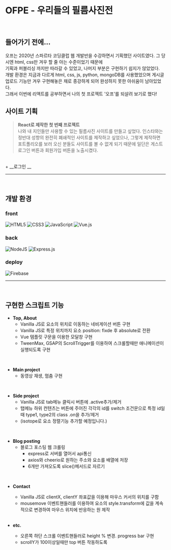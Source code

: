 # OFPE - 우리들의 필름사진전

<br/>

## 들어가기 전에...
오프는 2020년 스파르타 코딩클럽 웹 개발반을 수강하면서 기획했던 사이트였다. 그 당시엔 html, css만 겨우 할 줄 아는 수준이었기 때문에<br/>
기획과 퍼블리싱 까지만 따라갈 수 있었고, 나머지 부분은 구현하기 쉽지가 않았었다.<br/>
개발 환경은 지금과 다르게 html, css, js, python, mongoDB를 사용했었으며 게시글 업로드 기능만 겨우 구현해놓은 채로 종강하게 되어 완성하지 못한 아쉬움이 남아있었다.<br/>
그래서 이번에 리액트를 공부하면서 나의 첫 프로젝트 '오프'를 되살려 보기로 했다!

## 사이트 기획
> __React로 제작한 첫 번째 프로젝트__ <br/>
나와 내 지인들만 사용할 수 있는 필름사진 사이트를 만들고 싶었다. 인스타와는 정반대 성향의 완전히 폐쇄적인 사이트를 제작하고 싶었으나, 그렇게 제작하면 포트폴리오를 보러 오신 분들도 사이트를 볼 수 없게 되기 때문에 일단은 게스트 로그인 버튼과 회원가입 버튼을 노출시켰다.

<br/>
+ __로그인 __

-----

<br/>

## 개발 환경

### front
![HTML5](https://img.shields.io/badge/html5-%23E34F26.svg?style=for-the-badge&logo=html5&logoColor=white)
![CSS3](https://img.shields.io/badge/css3-%231572B6.svg?style=for-the-badge&logo=css3&logoColor=white)
![JavaScript](https://img.shields.io/badge/javascript-%23323330.svg?style=for-the-badge&logo=javascript&logoColor=%23F7DF1E)
![Vue.js](https://img.shields.io/badge/vuejs-%2335495e.svg?style=for-the-badge&logo=vuedotjs&logoColor=%234FC08D)

### back
![NodeJS](https://img.shields.io/badge/node.js-6DA55F?style=for-the-badge&logo=node.js&logoColor=white)
![Express.js](https://img.shields.io/badge/express.js-%23404d59.svg?style=for-the-badge&logo=express&logoColor=%2361DAFB)

### deploy
![Firebase](https://img.shields.io/badge/Firebase-FFCA28?style=for-the-badge&logo=Firebase&logoColor=white)

-----
<br/>

## 구현한 스크립트 기능

+ __Top, About__
  + Vanilla JS로 요소의 위치로 이동하는 네비게이션 버튼 구현
  + Vanilla JS로 특정 위치까지 요소 position: fixde 후 absolute로 전환 
  + Vue 템플릿 구문을 이용한 모달창 구현
  + TweenMax, GSAP의 ScrollTrigger를 이용하여 스크롤할때만 애니메이션이 실행되도록 구현
  
<br/>

+ __Main project__
  + 동영상 재생, 멈춤 구현
  
<br/>

+ __Side project__
  + Vanilla JS로 tab메뉴 클릭시 버튼에 .active추가/제거 
  + 탭메뉴 하위 컨텐츠는 버튼에 주어진 각각의 id를 switch 조건문으로 특정 id일때 type1, type2의 class .on을 추가/제거
  + (isotope로 요소 정렬기능 추가할 예정입니다.)
  
<br/>

+ __Blog posting__
  + 블로그 포스팅 웹 크롤링
    + express로 서버를 열어서 api통신
    + axios와 cheerio로 원하는 주소와 요소를 배열에 저장
    + 6개만 가져오도록 slice()메서드로 자르기

<br/>

+ __Contact__
  + Vanilla JS로 clientX, clientY 좌표값을 이용해 마우스 커서의 위치를 구함
  + mousemove 이벤트핸들러를 이용하여 요소의 style.transform에 값을 계속적으로 변경하여 마우스 위치에 반응하는 원 제작
  
  <br/>
  
+ __etc.__
  + 오른쪽 하단 스크롤 이벤트핸들러로 height % 변경. progress bar 구현
  + scrollY가 100이상일때만 top 버튼 작동하도록 


